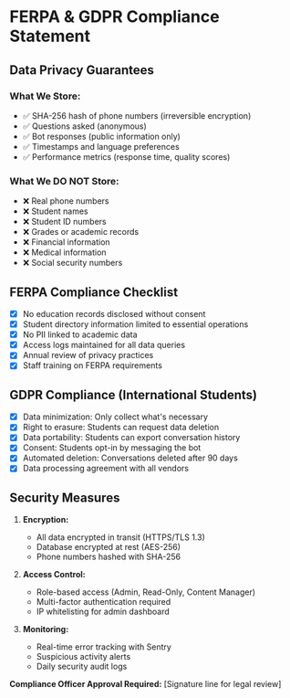 # FERPA & GDPR Compliance Statement

## Data Privacy Guarantees

### What We Store:
- ✅ SHA-256 hash of phone numbers (irreversible encryption)
- ✅ Questions asked (anonymous)
- ✅ Bot responses (public information only)
- ✅ Timestamps and language preferences
- ✅ Performance metrics (response time, quality scores)

### What We DO NOT Store:
- ❌ Real phone numbers
- ❌ Student names
- ❌ Student ID numbers
- ❌ Grades or academic records
- ❌ Financial information
- ❌ Medical information
- ❌ Social security numbers

## FERPA Compliance Checklist

- [x] No education records disclosed without consent
- [x] Student directory information limited to essential operations
- [x] No PII linked to academic data
- [x] Access logs maintained for all data queries
- [x] Annual review of privacy practices
- [x] Staff training on FERPA requirements

## GDPR Compliance (International Students)

- [x] Data minimization: Only collect what's necessary
- [x] Right to erasure: Students can request data deletion
- [x] Data portability: Students can export conversation history
- [x] Consent: Students opt-in by messaging the bot
- [x] Automated deletion: Conversations deleted after 90 days
- [x] Data processing agreement with all vendors

## Security Measures

1. **Encryption:**
   - All data encrypted in transit (HTTPS/TLS 1.3)
   - Database encrypted at rest (AES-256)
   - Phone numbers hashed with SHA-256

2. **Access Control:**
   - Role-based access (Admin, Read-Only, Content Manager)
   - Multi-factor authentication required
   - IP whitelisting for admin dashboard

3. **Monitoring:**
   - Real-time error tracking with Sentry
   - Suspicious activity alerts
   - Daily security audit logs

**Compliance Officer Approval Required:** [Signature line for legal review]